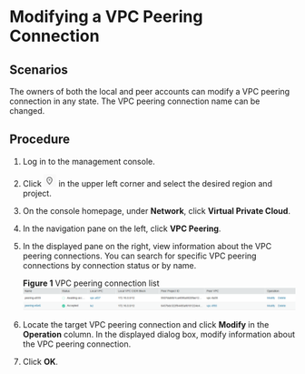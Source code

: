 # Modifying a VPC Peering Connection<a name="vpc_peering_0002"></a>

## Scenarios<a name="s1cad888bb3d54bc2b4368335dbdc6bc3"></a>

The owners of both the local and peer accounts can modify a VPC peering connection in any state. The VPC peering connection name can be changed.

## Procedure<a name="sd189dd0238e04ddeb7e847d8de3a3a3e"></a>

1.  Log in to the management console.
2.  Click  ![](figures/icon-region.png)  in the upper left corner and select the desired region and project.
3.  On the console homepage, under  **Network**, click  **Virtual Private Cloud**.
4.  In the navigation pane on the left, click  **VPC Peering**.
5.  In the displayed pane on the right, view information about the VPC peering connections. You can search for specific VPC peering connections by connection status or by name.

    **Figure  1**  VPC peering connection list<a name="vpc_peering_0001_fig1461994645319"></a>  
    ![](figures/vpc-peering-connection-list-8.png "vpc-peering-connection-list-8")

6.  Locate the target VPC peering connection and click  **Modify**  in the  **Operation**  column. In the displayed dialog box, modify information about the VPC peering connection.
7.  Click  **OK**.

